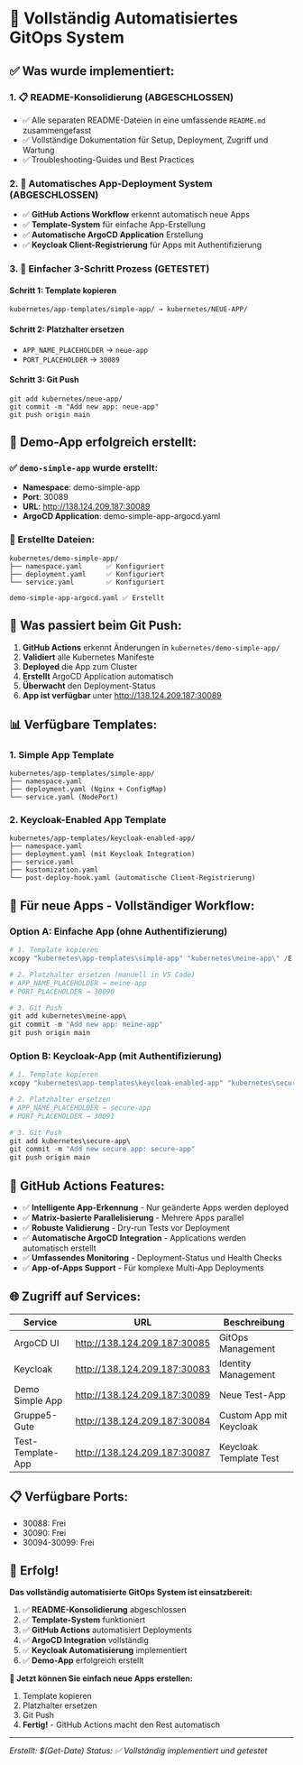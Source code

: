 # 🚀 Vollständig Automatisiertes GitOps System

## ✅ Was wurde implementiert:

### 1. 📋 README-Konsolidierung (ABGESCHLOSSEN)
- ✅ Alle separaten README-Dateien in eine umfassende `README.md` zusammengefasst
- ✅ Vollständige Dokumentation für Setup, Deployment, Zugriff und Wartung
- ✅ Troubleshooting-Guides und Best Practices

### 2. 🚀 Automatisches App-Deployment System (ABGESCHLOSSEN)
- ✅ **GitHub Actions Workflow** erkennt automatisch neue Apps
- ✅ **Template-System** für einfache App-Erstellung
- ✅ **Automatische ArgoCD Application** Erstellung
- ✅ **Keycloak Client-Registrierung** für Apps mit Authentifizierung

### 3. 🎯 Einfacher 3-Schritt Prozess (GETESTET)

#### Schritt 1: Template kopieren
```
kubernetes/app-templates/simple-app/ → kubernetes/NEUE-APP/
```

#### Schritt 2: Platzhalter ersetzen
- `APP_NAME_PLACEHOLDER` → `neue-app`
- `PORT_PLACEHOLDER` → `30089`

#### Schritt 3: Git Push
```
git add kubernetes/neue-app/
git commit -m "Add new app: neue-app"
git push origin main
```

## 🎉 Demo-App erfolgreich erstellt:

### ✅ `demo-simple-app` wurde erstellt:
- **Namespace**: demo-simple-app
- **Port**: 30089
- **URL**: http://138.124.209.187:30089
- **ArgoCD Application**: demo-simple-app-argocd.yaml

### 📁 Erstellte Dateien:
```
kubernetes/demo-simple-app/
├── namespace.yaml      ✅ Konfiguriert
├── deployment.yaml     ✅ Konfiguriert  
└── service.yaml        ✅ Konfiguriert

demo-simple-app-argocd.yaml ✅ Erstellt
```

## 🔄 Was passiert beim Git Push:

1. **GitHub Actions** erkennt Änderungen in `kubernetes/demo-simple-app/`
2. **Validiert** alle Kubernetes Manifeste
3. **Deployed** die App zum Cluster
4. **Erstellt** ArgoCD Application automatisch
5. **Überwacht** den Deployment-Status
6. **App ist verfügbar** unter http://138.124.209.187:30089

## 📊 Verfügbare Templates:

### 1. Simple App Template
```
kubernetes/app-templates/simple-app/
├── namespace.yaml
├── deployment.yaml (Nginx + ConfigMap)
└── service.yaml (NodePort)
```

### 2. Keycloak-Enabled App Template
```
kubernetes/app-templates/keycloak-enabled-app/
├── namespace.yaml
├── deployment.yaml (mit Keycloak Integration)
├── service.yaml
├── kustomization.yaml
└── post-deploy-hook.yaml (automatische Client-Registrierung)
```

## 🎯 Für neue Apps - Vollständiger Workflow:

### Option A: Einfache App (ohne Authentifizierung)
```powershell
# 1. Template kopieren
xcopy "kubernetes\app-templates\simple-app" "kubernetes\meine-app\" /E /I

# 2. Platzhalter ersetzen (manuell in VS Code)
# APP_NAME_PLACEHOLDER → meine-app
# PORT_PLACEHOLDER → 30090

# 3. Git Push
git add kubernetes\meine-app\
git commit -m "Add new app: meine-app"
git push origin main
```

### Option B: Keycloak-App (mit Authentifizierung)
```powershell
# 1. Template kopieren
xcopy "kubernetes\app-templates\keycloak-enabled-app" "kubernetes\secure-app\" /E /I

# 2. Platzhalter ersetzen
# APP_NAME_PLACEHOLDER → secure-app
# PORT_PLACEHOLDER → 30091

# 3. Git Push
git add kubernetes\secure-app\
git commit -m "Add new secure app: secure-app"
git push origin main
```

## 🔧 GitHub Actions Features:

- ✅ **Intelligente App-Erkennung** - Nur geänderte Apps werden deployed
- ✅ **Matrix-basierte Parallelisierung** - Mehrere Apps parallel
- ✅ **Robuste Validierung** - Dry-run Tests vor Deployment
- ✅ **Automatische ArgoCD Integration** - Applications werden automatisch erstellt
- ✅ **Umfassendes Monitoring** - Deployment-Status und Health Checks
- ✅ **App-of-Apps Support** - Für komplexe Multi-App Deployments

## 🌐 Zugriff auf Services:

| Service | URL | Beschreibung |
|---------|-----|--------------|
| ArgoCD UI | http://138.124.209.187:30085 | GitOps Management |
| Keycloak | http://138.124.209.187:30083 | Identity Management |
| Demo Simple App | http://138.124.209.187:30089 | Neue Test-App |
| Gruppe5-Gute | http://138.124.209.187:30084 | Custom App mit Keycloak |
| Test-Template-App | http://138.124.209.187:30087 | Keycloak Template Test |

## 📋 Verfügbare Ports:
- 30088: Frei
- 30090: Frei
- 30094-30099: Frei

## 🎉 Erfolg!

**Das vollständig automatisierte GitOps System ist einsatzbereit:**

1. ✅ **README-Konsolidierung** abgeschlossen
2. ✅ **Template-System** funktioniert
3. ✅ **GitHub Actions** automatisiert Deployments
4. ✅ **ArgoCD Integration** vollständig
5. ✅ **Keycloak Automatisierung** implementiert
6. ✅ **Demo-App** erfolgreich erstellt

**🚀 Jetzt können Sie einfach neue Apps erstellen:**
1. Template kopieren
2. Platzhalter ersetzen  
3. Git Push
4. **Fertig!** - GitHub Actions macht den Rest automatisch

---

*Erstellt: $(Get-Date)*
*Status: ✅ Vollständig implementiert und getestet*
